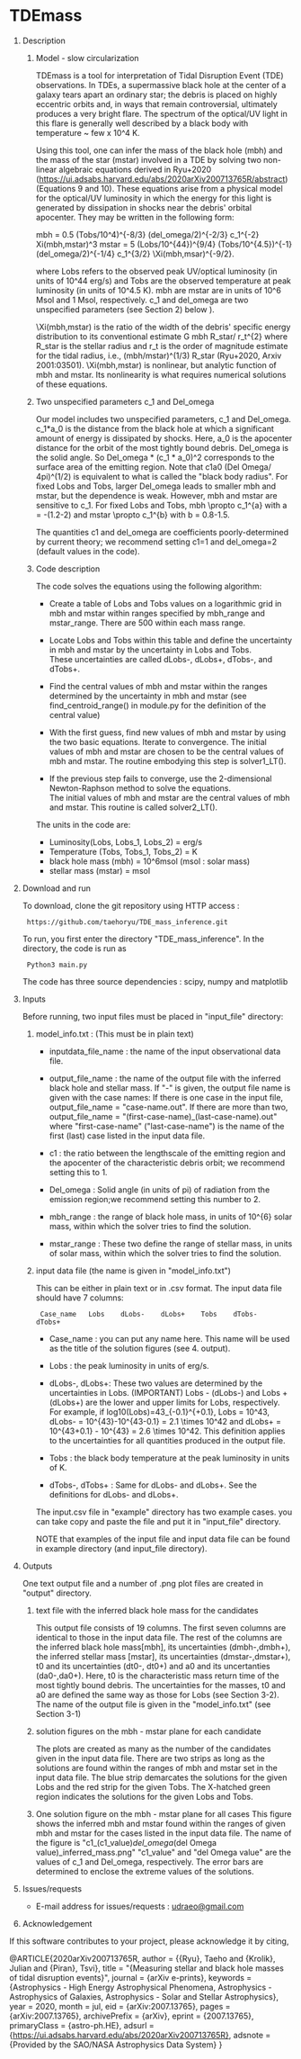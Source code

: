 # TDEmass


1. Description

    1) Model - slow circularization
    
        TDEmass is a tool for interpretation of Tidal Disruption Event (TDE) observations.   In TDEs, a supermassive black hole 
        at the center of a galaxy tears apart an ordinary star; the debris is placed on highly eccentric orbits and, in ways that remain 
        controversial, ultimately produces a very bright flare.   The spectrum of the optical/UV light in this flare is generally well 
        described by a black body with temperature ~ few x 10^4 K.

        Using this tool, one can infer the mass of the black hole (mbh) and the mass of the star (mstar) involved in a TDE 
        by solving two non-linear algebraic equations derived in Ryu+2020 (https://ui.adsabs.harvard.edu/abs/2020arXiv200713765R/abstract) 
        (Equations 9 and 10). These equations arise from a physical model for the optical/UV luminosity in which the energy 
        for this light is generated by dissipation in shocks near the debris' orbital apocenter.   They may be written in the following form:

        mbh = 0.5 (Tobs/10^4)^{-8/3} (del_omega/2)^{-2/3} c_1^{-2} Xi(mbh,mstar)^3
        mstar = 5 (Lobs/10^{44})^{9/4} (Tobs/10^{4.5})^{-1} (del_omega/2)^{-1/4} c_1^{3/2} \Xi(mbh,msar)^{-9/2}.

        where Lobs refers to the observed peak UV/optical luminosity (in units of 10^44 erg/s) and Tobs are the observed temperature 
        at peak luminosity (in units of 10^4.5 K). mbh are mstar are in units of 10^6 Msol and 1 Msol, respectively. c_1 and del_omega are
        two unspecified parameters (see Section 2) below ). 

        \Xi(mbh,mstar) is the ratio of the width of the debris' specific energy distribution to its conventional estimate G mbh R_star/ r_t^{2} 
        where R_star is the stellar radius and r_t is the order of magnitude estimate for the tidal radius, i.e., (mbh/mstar)^(1/3) R_star 
        (Ryu+2020, Arxiv 2001:03501).  \Xi(mbh,mstar) is nonlinear, but analytic function of mbh and mstar.  Its nonlinearity is 
        what requires numerical solutions of these equations.
   
   2) Two unspecified parameters c_1 and Del_omega
   
        Our model includes two unspecified parameters, c_1 and Del_omega. c_1*a_0 is the distance from the black hole at which a significant 
        amount of energy is dissipated by shocks. Here, a_0 is the apocenter distance for the orbit of the most tightly bound debris. 
        Del_omega is the solid angle. So Del_omega * (c_1 * a_0)^2 corresponds to the surface area of the emitting region. 
        Note that c1a0 (Del Omega/ 4pi)^(1/2) is equivalent to what is called the "black body radius". For fixed Lobs and Tobs, 
        larger Del_omega leads to smaller mbh and mstar, but the dependence is weak. However, mbh and mstar are sensitive to c_1. 
        For fixed Lobs and Tobs, mbh \propto c_1^{a} with a = -(1.2-2) and mstar \propto c_1^{b} with b = 0.8-1.5. 

        The quantities c1 and del_omega are coefficients poorly-determined by current theory; we recommend setting 
        c1=1 and del_omega=2 (default values in the code).
  
  
    3) Code description
    
        The code solves the equations using the following algorithm:

        - Create a table of Lobs and Tobs values on a logarithmic grid in mbh and mstar within ranges specified by mbh_range and mstar_range. 
          There are 500 within each mass range.

        - Locate Lobs and Tobs within this table and define the uncertainty in mbh and mstar by the uncertainty in Lobs and Tobs.   
          These uncertainties are called dLobs-, dLobs+, dTobs-, and dTobs+.

        - Find the central values of mbh and mstar within the ranges determined by the uncertainty in mbh and mstar 
          (see find_centroid_range() in module.py for the definition of the central value)

        - With the first guess, find new values of mbh and mstar by using the two basic equations. Iterate to convergence. 
          The initial values of mbh and mstar are chosen to be the central values of mbh and mstar. The routine embodying this step is solver1_LT().

        - If the previous step fails to converge, use the 2-dimensional Newton-Raphson method to solve the equations.  
          The initial values of mbh and mstar  are the central values of mbh and mstar.  This routine is called solver2_LT().

    


        The units in the code are:
        - Luminosity(Lobs, Lobs_1, Lobs_2) = erg/s
        - Temperature (Tobs, Tobs_1, Tobs_2) = K
        - black hole mass (mbh) = 10^6msol (msol : solar mass)
        - stellar mass (mstar) = msol


2. Download and run

	To download, clone the git repository using HTTP access :

		https://github.com/taehoryu/TDE_mass_inference.git

	To run, you first enter the directory "TDE_mass_inference". In the directory, the code is run as

		Python3 main.py

	The code has three source dependencies : scipy, numpy and matplotlib


3. Inputs

    Before running, two input files must be placed in "input_file" directory:  
 
    1) model_info.txt : (This must be in plain text)
        - inputdata_file_name : the name of the input observational data file.
        
        - output_file_name : the name of the output file with the inferred black hole and stellar mass. If "-" is given, the output file name is given 
          with the case names: If there is one case in the input file, output_file_name = "case-name.out". If there are 
          more than two, output_file_name = "(first-case-name)_(last-case-name).out" where "first-case-name" ("last-case-name") 
          is the name of the first (last) case listed in the input data file.
        
        - c1 : the ratio between the lengthscale of the emitting region and the apocenter of the characteristic debris orbit; we recommend setting this to 1.
    
        - Del_omega : Solid angle (in units of pi) of radiation from the emission region;we recommend setting this number to 2.

        - mbh_range : the range of black hole mass, in units of 10^{6} solar mass, within which the solver tries to find the solution. 

        - mstar_range : These two define the range of stellar mass, in units of solar mass, within which the solver
                             tries to find the solution.

        
	2) input data file (the name is given in "model_info.txt")

		This can be either in plain text or in .csv format. The input data file should have 7 columns:

			Case_name   Lobs    dLobs-    dLobs+    Tobs    dTobs-    dTobs+

		- Case_name : you can put any name here. This name will be used as the title of the solution figures (see 4. output).

		- Lobs  : the peak luminosity in units of erg/s. 
    
		- dLobs-, dLobs+: These two values are determined by the uncertainties in Lobs. (IMPORTANT) Lobs - (dLobs-) and Lobs + (dLobs+) are the lower and upper limits 
                       for Lobs, respectively. For example, if log10(Lobs)=43_{-0.1}^{+0.1}, Lobs = 10^43, dLobs- = 10^{43}-10^{43-0.1} = 2.1 \times 10^42 and 
                       dLobs+ = 10^{43+0.1} - 10^{43} = 2.6 \times 10^42. This definition applies to the uncertainties for all quantities produced in the output file.

		- Tobs : the black body temperature at the peak luminosity in units of K.

		- dTobs-, dTobs+ : Same for dLobs- and dLobs+. See the definitions for dLobs- and dLobs+.

		The input.csv file in "example" directory has two example cases. you can take copy and paste the file and put it in "input_file" directory.



        NOTE that examples of the input file and input data file can be found in example directory (and input_file directory).

4. Outputs

	One text output file and a number of .png plot files are created in "output" directory.

	1) text file with the inferred black hole mass for the candidates

		This output file consists of 19 columns. The first seven columns are identical to those in the input data file. 
                The rest of the columns are the inferred black hole mass[mbh], its uncertainties (dmbh-,dmbh+), the inferred stellar mass [mstar], 
                its uncertainties (dmstar-,dmstar+), t0 and its uncertainties (dt0-, dt0+) and a0 and its uncertanties (da0-,da0+). 
                Here, t0 is the characteristic mass return time of the most tightly bound debris. 
                The uncertainties for the masses, t0 and a0 are defined the same way as those for Lobs (see Section 3-2).
                The name of the output file is given in the "model_info.txt" (see Section 3-1)

	2) solution figures on the mbh - mstar plane for each candidate

		The plots are created as many as the number of the candidates given in the input data file. There are two strips as long as the solutions 
               are found within the ranges of mbh and mstar set in the input data file. The blue strip demarcates the solutions for the given Lobs and the red strip 
               for the given Tobs. The X-hatched green region indicates the solutions for the given Lobs and Tobs. 

	3) One solution figure on the mbh - mstar plane for all cases
                This figure shows the inferred mbh and mstar found within the ranges of given mbh and mstar for the cases listed in the input data file. 
		The name of the figure is  "c1_(c1_value)_del_omega_(del Omega value)_inferred_mass.png"
		"c1_value" and "del Omega value" are the values of c_1 and Del_omega, respectively.
		The error bars are determined to enclose the extreme values of the solutions. 

5. Issues/requests

    - E-mail address for issues/requests : udraeo@gmail.com

6. Acknowledgement

If this software contributes to your project, please acknowledge it by citing,

@ARTICLE{2020arXiv200713765R,
    author = {{Ryu}, Taeho and {Krolik}, Julian and {Piran}, Tsvi},
    title = "{Measuring stellar and black hole masses of tidal disruption events}",
    journal = {arXiv e-prints},
    keywords = {Astrophysics - High Energy Astrophysical Phenomena, Astrophysics - Astrophysics of Galaxies, Astrophysics - Solar and Stellar Astrophysics},
    year = 2020,
    month = jul,
    eid = {arXiv:2007.13765},
    pages = {arXiv:2007.13765},
    archivePrefix = {arXiv},
    eprint = {2007.13765},
    primaryClass = {astro-ph.HE},
    adsurl = {https://ui.adsabs.harvard.edu/abs/2020arXiv200713765R},
    adsnote = {Provided by the SAO/NASA Astrophysics Data System}
}

